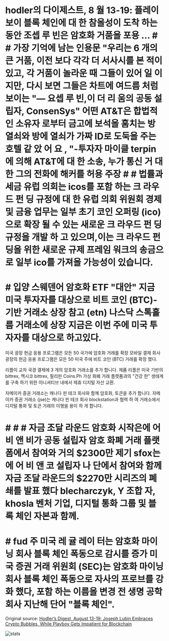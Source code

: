 # hodler의 다이제스트, 8 월 13-19: 플레이보이 블록 체인에 대 한 참을성이 도착 하는 동안 조셉 루 빈은 암호화 거품을 포용 ... # # 가장 기억에 남는 인용문 "우리는 6 개의 큰 거품, 이전 보다 각각 더 서사시를 본 적이 있고, 각 거품이 놀라운 때 그들이 있어 일 이지만, 다시 보면 그들은 차트에 여드름 처럼 보이는 "— 요셉 루 빈,이 더 리 움의 공동 설립자, ConsenSys" 어떤 AT&T은 합법적인 소유자 로부터 금고에 보석을 훔치는 방 열쇠와 방에 열쇠가 가짜 ID로 도둑을 주는 호텔 같 았 어 요 , "-투자자 마이클 terpin에 의해 AT&T에 대 한 소송, 누가 통신 거 대 한 그의 전화에 해커를 허용 주장 # # 법률과 세금 유럽 의회는 icos를 포함 하는 크 라우드 펀 딩 규정에 대 한 유럽 의회 위원회 경제 및 금융 업무는 일부 초기 코인 오퍼링 (ico)으로 확장 될 수 있는 새로운 크 라우드 펀 딩 규정을 개발 하 고 있으며,이는 크 라우드 펀 딩을 위한 새로운 규제 프레임 워크의 송금으로 일부 ico를 가져올 가능성이 있습니다.

# # 입양 스웨덴어 암호화 ETF "대안" 지금 미국 투자자를 대상으로 비트 코인 (BTC)-기반 거래소 상장 참고 (etn) 나스닥 스톡홀름 거래소에 상장 지금은 이번 주에 미국 투자자를 대상으로 하고있다.

미국 광장 현금 응용 프로그램은 모든 50 국가에 암호화 거래를 확장 모바일 결제 회사 광장의 현금 응용 프로그램은 모든 50 미국 주에 비트 코인 (BTC) 거래를 확장 했다.

리플이 교차 국경 결제에 3 개의 암호화 거래소를 추가 합니다. 제품 리플은 미국 기반의 bittrex, 멕시코 bittrex, 필리핀 Coins.Ph 가상 화폐 거래 플랫폼과의 "건강 한" 생태계를 구축 하기 위한 이니셔티브 내에서 제휴 디지털 자산 교환.

자메이카 증권 거래소는 캐나다 핀 테크 회사와 함께 암호화, 토큰을 추가 합니다. 자메이카 증권 거래소 (jse)는 캐나다 핀 테크 회사 blockstation과 협력 하 여 거래소에서 디지털 통화 및 토큰 거래의 이행을 용이 하 게 합니다.

# # # # 자금 조달 라운드 암호화 시작은에 어 비 앤 비가 공동 설립자 암호 화폐 거래 플랫폼에서 참여와 거의 $2300만 제기 sfox는에 어 비 앤 코 설립자 나 단에서 참여와 함께 자금 조달 라운드의 $2270만 시리즈의 폐쇄를 발표 했다 blecharczyk, Y 조합 자, khosla 벤처 기업, 디지털 통화 그룹 및 블록 체인 자본과 함께.

# # fud 주 미국 레 귤 레이 터는 암호화 마이닝 회사 블록 체인 폭동으로 감시를 증가 미국 증권 거래 위원회 (SEC)는 암호화 마이닝 회사 블록 체인 폭동으로 자사의 프로브를 강화 했다, 포함 하는 이름을 변경 전 생명 공학 회사 지난해 단어 "블록 체인".

Original source: [Hodler’s Digest, August 13-19: Joseph Lubin Embraces Crypto Bubbles, While Playboy Gets Impatient for Blockchain](https://cointelegraph.com/news/hodlers-digest-august-13-19-joseph-lubin-embraces-crypto-bubbles-while-playboy-gets-impatient-for-blockchain)

![stats](https://c.statcounter.com/11760860/0/a89fa40b/1/ "stats")